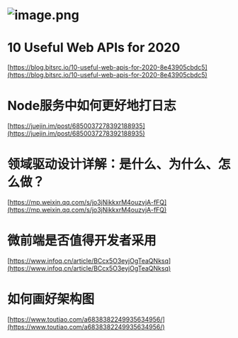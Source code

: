 # ![image.png](https://cdn.nlark.com/yuque/0/2020/png/132503/1605580931519-c3493109-13e0-42e8-aabe-e166f7704cac.png#height=748&id=iWwc6&margin=%5Bobject%20Object%5D&name=image.png&originHeight=748&originWidth=1080&originalType=binary&size=2145137&status=done&style=none&width=1080)
# 10 Useful Web APIs for 2020
[https://blog.bitsrc.io/10-useful-web-apis-for-2020-8e43905cbdc5](https://blog.bitsrc.io/10-useful-web-apis-for-2020-8e43905cbdc5)<br />

# Node服务中如何更好地打日志
[https://juejin.im/post/6850037278392188935](https://juejin.im/post/6850037278392188935)<br />

# 领域驱动设计详解：是什么、为什么、怎么做？
[https://mp.weixin.qq.com/s/jo3jNikkxrM4ouzvjA-fFQ](https://mp.weixin.qq.com/s/jo3jNikkxrM4ouzvjA-fFQ)<br />

# 微前端是否值得开发者采用
[https://www.infoq.cn/article/BCcx5O3eyjOgTeaQNksq](https://www.infoq.cn/article/BCcx5O3eyjOgTeaQNksq)<br />

# 如何画好架构图
[https://www.toutiao.com/a6838382249935634956/](https://www.toutiao.com/a6838382249935634956/)

